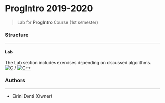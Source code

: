# ProgIntro 2019-2020
> Lab for **ProgIntro** Course (1st semester)

### Structure
---

#### Lab

The Lab section includes exercises depending on discussed algorithms. [![C](https://img.shields.io/badge/-C-00599C?logo=c&logoColor=white)](https://en.wikipedia.org/wiki/C_(programming_language)) / [![C++](https://img.shields.io/badge/-C++-00599C?logo=c%2B%2B&logoColor=white)](https://www.cplusplus.com/)

### Authors
---

- Eirini Donti (Owner)

<!-- ### License
--- -->
